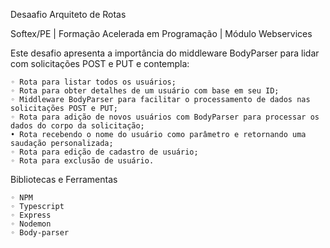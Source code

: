 Desaafio Arquiteto de Rotas

Softex/PE | Formação Acelerada em Programação | Módulo Webservices

Este desafio apresenta a importância do middleware BodyParser para lidar com solicitações POST e PUT e contempla:

    ◦ Rota para listar todos os usuários;
    ◦ Rota para obter detalhes de um usuário com base em seu ID;
    ◦ Middleware BodyParser para facilitar o processamento de dados nas solicitações POST e PUT;
    ◦ Rota para adição de novos usuários com BodyParser para processar os dados do corpo da solicitação;
    • Rota recebendo o nome do usuário como parâmetro e retornando uma saudação personalizada;
    ◦ Rota para edição de cadastro de usuário;
    ◦ Rota para exclusão de usuário.

Bibliotecas e Ferramentas

    ◦ NPM
    ◦ Typescript
    ◦ Express
    ◦ Nodemon
    ◦ Body-parser  
